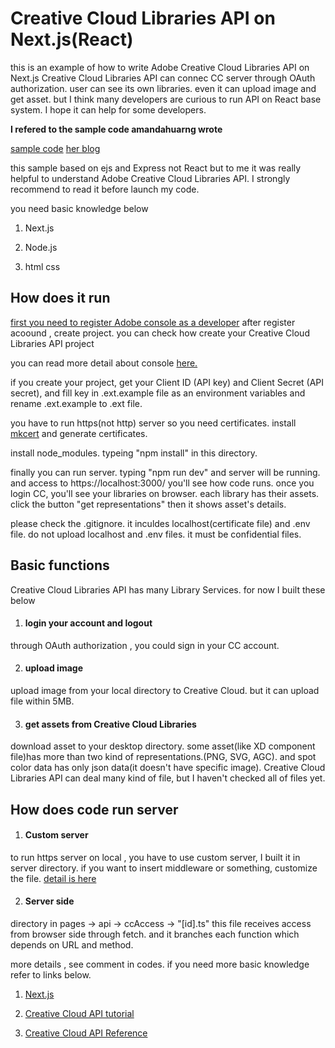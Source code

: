 # Creative Cloud Libraries API on Next.js(React)

this is an example of how to write Adobe Creative Cloud Libraries API on Next.js
Creative Cloud Libraries API can connec CC server through OAuth authorization.
user can see its own libraries. even it can upload image and get asset.
but I think many developers are curious to run API on React base system. 
I hope it can help for some developers. 

**I refered to the sample code amandahuarng wrote**
 
[sample code](https://github.com/AdobeDocs/cc-libraries-api-samples/tree/main/oauth-node-cclibs)
[her blog](https://medium.com/adobetech/node-js-oauth-2-0-integration-with-creative-cloud-libraries-api-a7b2b2992897)

this sample based on ejs and Express not React but to me it was really helpful to understand Adobe Creative Cloud Libraries API.
I strongly recommend to read it before launch my code.

you need basic knowledge below

1. Next.js

3. Node.js

4. html css

## How does it run

[first you need to register Adobe console as a developer](https://www.adobe.io/console)
after register acoound , create project. you can check how create your Creative Cloud Libraries API 
project

you can read more detail about console [here.](https://www.adobe.io/developer-console/docs/guides/getting-started/)

if you create your project, get your Client ID (API key) and Client Secret (API secret), and fill key in .ext.example file as an environment variables
and rename .ext.example to .ext file.

you have to run https(not http) server so you need certificates. install [mkcert](https://github.com/FiloSottile/mkcert) and generate certificates.

install node_modules. typeing "npm install" in this directory. 

finally you can run server. typing "npm run dev" and server will be running.
and access to https://localhost:3000/ you'll see how code runs.
once you login CC, you'll see your libraries on browser. each library has their assets.
click the button "get representations" then it shows asset's details.

please check the .gitignore. it inculdes localhost(certificate file) and .env file.
do not upload localhost and .env files. it must be confidential files.

## Basic functions

Creative Cloud Libraries API has many Library Services. for now I built these below

1. #### login your account and logout
through OAuth authorization , you could sign in your CC account.

2. #### upload image
upload image from your local directory to Creative Cloud. but it can upload file within 5MB.

3. #### get assets from Creative Cloud Libraries
download asset to your desktop directory.
some asset(like XD component file)has more than two kind of representations.(PNG, SVG, AGC).
and spot color data has only json data(it doesn't have specific image).
Creative Cloud Libraries API can deal many kind of file, but I haven't checked all of files yet.

## How does code run server

1. #### Custom server
to run https server on local , you have to use custom server, I built it in server directory.
if you want to insert middleware or something, customize the file.
[detail is here](https://nextjs.org/docs/advanced-features/custom-server)

2. #### Server side
directory in pages -> api -> ccAccess -> "[id].ts" 
this file receives access from browser side through fetch. and it branches each function which depends on URL and method.

more details , see comment in codes.
if you need more basic knowledge refer to links below.

1. [Next.js](https://nextjs.org/)

2. [Creative Cloud API tutorial](https://www.adobe.io/creative-cloud-libraries/docs/integrate/tutorials/quick-start-nodejs/)

3. [Creative Cloud API Reference](https://www.adobe.io/creative-cloud-libraries/docs/api/)